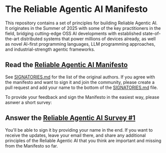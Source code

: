 # The Reliable Agentic AI Manifesto

This repository contains a set of principles for building Reliable Agentic AI. It originates in the Summer of 2025 with some of the key practitioners in the field, bridging cutting-edge OSS AI developments with established state-of-the-art distributed systems that power millions of devices already, as well as novel AI-first programming languages, LLM programming approaches, and industrial-strength agentic frameworks.

## Read the [Reliable Agentic AI Manifesto](https://github.com/reasonable/reliable-ai/blob/main/reliable-ai-manifesto.md)

See [SIGNATORIES.md](https://github.com/reasonable/reliable-ai/blob/main/SIGNATORIES.md) for the list of the original authors.
If you agree with the manifesto and want to sign it and join the community, please create a pull request and add your name to the bottom of the [SIGNATORIES.md](https://github.com/reasonable/reliable-ai/blob/main/SIGNATORIES.md) file. 

To provide your feedback and sign the Manifesto in the easiest way, please asnwer a short survey:

## Answer the [Reliable Agentic AI Survey #1](https://docs.google.com/forms/d/1nyLnIZAoWo25prnDNe0xd3vrp7phXM7feI6ErNujaic)

You'll be able to sign it by providing your name in the end.  If you want to receive the updates, leave your email there, and share any additional principles of the Reliable Agentic AI that you think are important and missing from the Manifesto so far.
